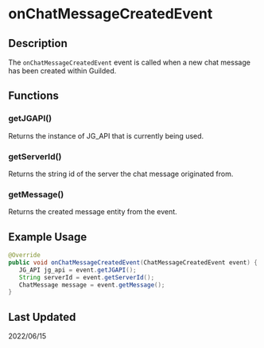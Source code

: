 # onChatMessageCreatedEvent
## Description
The `onChatMessageCreatedEvent` event is called when a new chat message has been created within Guilded.
## Functions
### getJGAPI()
Returns the instance of JG_API that is currently being used.
### getServerId()
Returns the string id of the server the chat message originated from.
### getMessage()
Returns the created message entity from the event.
## Example Usage
 ```java
 @Override
 public void onChatMessageCreatedEvent(ChatMessageCreatedEvent event) {
    JG_API jg_api = event.getJGAPI();
    String serverId = event.getServerId();
    ChatMessage message = event.getMessage();
 }
 ```
 ## Last Updated
 2022/06/15